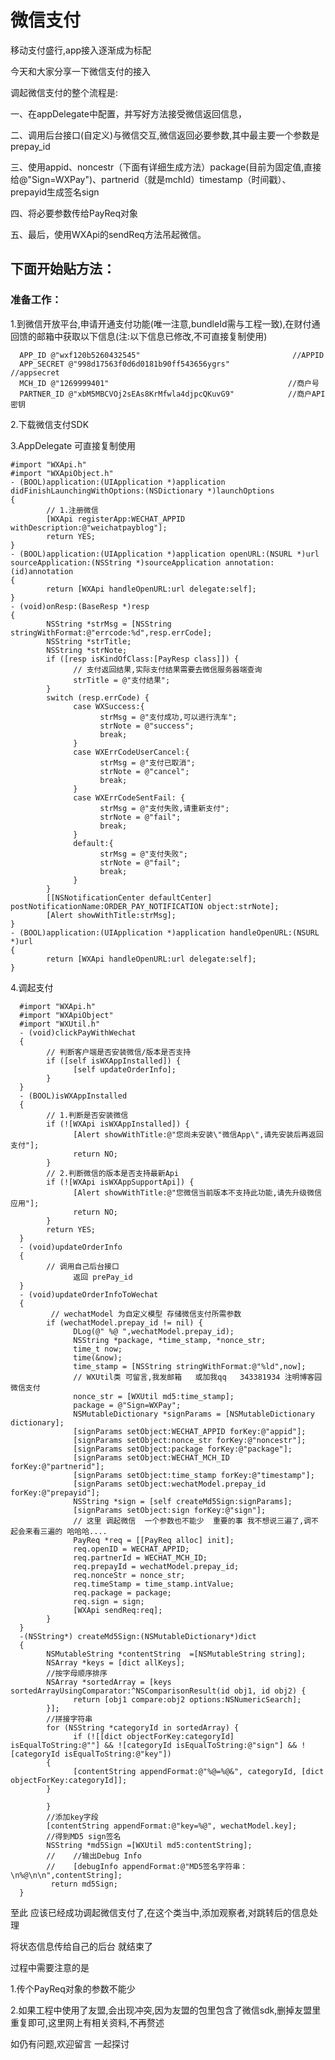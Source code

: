 微信支付
=================================== 
移动支付盛行,app接入逐渐成为标配

今天和大家分享一下微信支付的接入

调起微信支付的整个流程是:

一、在appDelegate中配置，并写好方法接受微信返回信息，

二、调用后台接口(自定义)与微信交互,微信返回必要参数,其中最主要一个参数是prepay_id

三、使用appid、noncestr（下面有详细生成方法）package(目前为固定值,直接给@"Sign=WXPay")、partnerid（就是mchId）timestamp（时间戳）、prepayid生成签名sign

四、将必要参数传给PayReq对象

五、最后，使用WXApi的sendReq方法吊起微信。

下面开始贴方法：
----------------------------------- 
### 准备工作：

1.到微信开放平台,申请开通支付功能(唯一注意,bundleId需与工程一致),在财付通回馈的邮箱中获取以下信息(注:以下信息已修改,不可直接复制使用)

      APP_ID @"wxf120b5260432545"                                  //APPID
      APP_SECRET @"998d17563f0d6d0181b90ff543656ygrs"              //appsecret
      MCH_ID @"1269999401"                                        //商户号
      PARTNER_ID @"xbM5MBCVOj2sEAs8KrMfwla4djpcQKuvG9"            //商户API密钥

2.下载微信支付SDK

3.AppDelegate 可直接复制使用

    #import "WXApi.h"
    #import "WXApiObject.h"
    - (BOOL)application:(UIApplication *)application didFinishLaunchingWithOptions:(NSDictionary *)launchOptions 
    {
            // 1.注册微信
            [WXApi registerApp:WECHAT_APPID withDescription:@"weichatpayblog"];
            return YES;
    }
    - (BOOL)application:(UIApplication *)application openURL:(NSURL *)url sourceApplication:(NSString *)sourceApplication annotation:(id)annotation
    {
            return [WXApi handleOpenURL:url delegate:self];
    }
    - (void)onResp:(BaseResp *)resp
    {
            NSString *strMsg = [NSString stringWithFormat:@"errcode:%d",resp.errCode];
            NSString *strTitle;
            NSString *strNote;
            if ([resp isKindOfClass:[PayResp class]]) {
                  // 支付返回结果,实际支付结果需要去微信服务器端查询
                  strTitle = @"支付结果";
            }
            switch (resp.errCode) {
                  case WXSuccess:{
                        strMsg = @"支付成功,可以进行洗车";
                        strNote = @"success";
                        break;
                  }
                  case WXErrCodeUserCancel:{
                        strMsg = @"支付已取消";
                        strNote = @"cancel";
                        break;
                  }
                  case WXErrCodeSentFail: {
                        strMsg = @"支付失败,请重新支付";
                        strNote = @"fail";
                        break;
                  }
                  default:{
                        strMsg = @"支付失败";
                        strNote = @"fail"; 
                        break;
                  }
            }
            [[NSNotificationCenter defaultCenter] postNotificationName:ORDER_PAY_NOTIFICATION object:strNote];
            [Alert showWithTitle:strMsg];
    }
    - (BOOL)application:(UIApplication *)application handleOpenURL:(NSURL *)url
    {
            return [WXApi handleOpenURL:url delegate:self];
    }
4.调起支付

      #import "WXApi.h"
      #import "WXApiObject"
      #import "WXUtil.h"
      - (void)clickPayWithWechat
      {
            // 判断客户端是否安装微信/版本是否支持 
            if ([self isWXAppInstalled]) {
                  [self updateOrderInfo];
            }
      }
      - (BOOL)isWXAppInstalled
      {
            // 1.判断是否安装微信
            if (![WXApi isWXAppInstalled]) {
                  [Alert showWithTitle:@"您尚未安装\"微信App\",请先安装后再返回支付"];
                  return NO;
            }
            // 2.判断微信的版本是否支持最新Api
            if (![WXApi isWXAppSupportApi]) {
                  [Alert showWithTitle:@"您微信当前版本不支持此功能,请先升级微信应用"];
                  return NO;
            }
            return YES;
      }
      - (void)updateOrderInfo
      {
            // 调用自己后台接口
                  返回 prePay_id      
      }
      - (void)updateOrderInfoToWechat
      {
             // wechatModel 为自定义模型 存储微信支付所需参数
            if (wechatModel.prepay_id != nil) {
                  DLog(@" %@ ",wechatModel.prepay_id);
                  NSString *package, *time_stamp, *nonce_str;
                  time_t now;
                  time(&now);
                  time_stamp = [NSString stringWithFormat:@"%ld",now];
                  // WXUtil类 可留言,我发邮箱   或加我qq   343381934 注明博客园 微信支付
                  nonce_str = [WXUtil md5:time_stamp];
                  package = @"Sign=WXPay";
                  NSMutableDictionary *signParams = [NSMutableDictionary dictionary];
                  [signParams setObject:WECHAT_APPID forKey:@"appid"];
                  [signParams setObject:nonce_str forKey:@"noncestr"];
                  [signParams setObject:package forKey:@"package"];
                  [signParams setObject:WECHAT_MCH_ID forKey:@"partnerid"];
                  [signParams setObject:time_stamp forKey:@"timestamp"];
                  [signParams setObject:wechatModel.prepay_id forKey:@"prepayid"];
                  NSString *sign = [self createMd5Sign:signParams];
                  [signParams setObject:sign forKey:@"sign"];
                  // 这里 调起微信  一个参数也不能少  重要的事 我不想说三遍了,调不起会来看三遍的 哈哈哈....
                  PayReq *req = [[PayReq alloc] init];
                  req.openID = WECHAT_APPID;
                  req.partnerId = WECHAT_MCH_ID;
                  req.prepayId = wechatModel.prepay_id;
                  req.nonceStr = nonce_str;
                  req.timeStamp = time_stamp.intValue;
                  req.package = package;
                  req.sign = sign;
                  [WXApi sendReq:req];
            }    
      }
      -(NSString*) createMd5Sign:(NSMutableDictionary*)dict
      {
            NSMutableString *contentString  =[NSMutableString string];
            NSArray *keys = [dict allKeys];
            //按字母顺序排序
            NSArray *sortedArray = [keys sortedArrayUsingComparator:^NSComparisonResult(id obj1, id obj2) {
                  return [obj1 compare:obj2 options:NSNumericSearch];
            }];
            //拼接字符串
            for (NSString *categoryId in sortedArray) {
                  if (![[dict objectForKey:categoryId] isEqualToString:@""] && ![categoryId isEqualToString:@"sign"] && ![categoryId isEqualToString:@"key"])
            {
                  [contentString appendFormat:@"%@=%@&", categoryId, [dict objectForKey:categoryId]];
            }
        
            }
            //添加key字段
            [contentString appendFormat:@"key=%@", wechatModel.key];
            //得到MD5 sign签名
            NSString *md5Sign =[WXUtil md5:contentString];
            //    //输出Debug Info
            //    [debugInfo appendFormat:@"MD5签名字符串：\n%@\n\n",contentString];
             return md5Sign;
      }
      
至此  应该已经成功调起微信支付了,在这个类当中,添加观察者,对跳转后的信息处理

将状态信息传给自己的后台 就结束了

 

过程中需要注意的是

1.传个PayReq对象的参数不能少

2.如果工程中使用了友盟,会出现冲突,因为友盟的包里包含了微信sdk,删掉友盟里重复即可,这里网上有相关资料,不再赘述

 

如仍有问题,欢迎留言 一起探讨 
